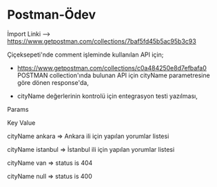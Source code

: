 # Postman-Ödev

İmport Linki --> https://www.getpostman.com/collections/7baf5fd45b5ac95b3c93

Çiçeksepeti'nde comment işleminde kullanılan API  için;

* https://www.getpostman.com/collections/c0a484250e8d7efbafa0  POSTMAN collection'ında bulunan API için cityName parametresine göre dönen response'da,

* cityName değerlerinin kontrolü için entegrasyon testi yazılması,

Params

Key                 Value

cityName     ankara         => Ankara ili için yapılan yorumlar listesi

cityName     istanbul       => İstanbul ili için yapılan yorumlar listesi

cityName     van               => status is 404

cityName     null               => status is 400
